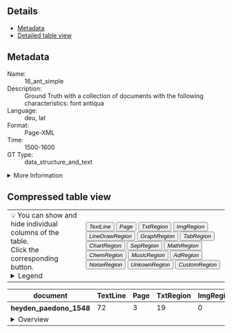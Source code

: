 <link rel="stylesheet" href="table_hide.css"/>
<div>
   <h2>Details</h2>
   <ul>
      <li>
         <a href="metadata">Metadata</a>
      </li>
      <li>
         <a href="overview">Detailed table view</a>
      </li>
   </ul>
</div>
<div class="metadata">
   <h2>Metadata</h2>
   <dl class="grid">
      <dt>Name:</dt>
      <dd>16_ant_simple</dd>
      <dt>Description:</dt>
      <dd>Ground Truth with a collection of documents with the following characteristics: font antiqua</dd>
      <dt>Language:</dt>
      <dd>deu, lat</dd>
      <dt>Format:</dt>
      <dd>Page-XML</dd>
      <dt>Time:</dt>
      <dd>1500-1600</dd>
      <dt>GT Type:</dt>
      <dd>data_structure_and_text</dd>
   </dl>
   <details>
      <summary>More Information</summary>
      <dl class="more-grid">
         <dt>Transcription Guidelines:</dt>
         <dd>OCR-D Ground Truth Guidelines
https://ocr-d.de/en/gt-guidelines/trans/</dd>
         <dt>License:</dt>
         <dd>CC0 1.0</dd>
         <dt>Project:</dt>
         <dd>OCR-D</dd>
         <dt>Project-URL:</dt>
         <dd>https://ocr-d.de/</dd>
      </dl>
   </details>
   <h2>Compressed table view</h2>
   <div>
      <table class="noStyle">
         <tr>
            <td>💡 You can show and hide individual columns of the table.<br/>Click the corresponding button.
                                    <details>
                  <summary>Legend</summary>
                  <dl class="grid">
                     <dt>TextLine</dt>
                     <dd>TextLine</dd>
                     <dt>Page</dt>
                     <dd>Page</dd>
                     <dt>TxtRegion</dt>
                     <dd>
                        <a href="https://ocr-d.de/de/gt-guidelines/trans/lytextregion.html"
                           target="_blank">TextRegion</a>
                     </dd>
                     <dt>ImgRegion</dt>
                     <dd>
                        <a href="https://ocr-d.de/de/gt-guidelines/trans/lyBildbereiche.html"
                           target="_blank">ImageRegion</a>
                     </dd>
                     <dt>LineDrawRegion</dt>
                     <dd>LineDrawingRegion</dd>
                     <dt>GraphRegion</dt>
                     <dd>
                        <a href="https://ocr-d.de/de/gt-guidelines/trans/lyGraphik.html"
                           target="_blank">GraphicRegion</a>
                     </dd>
                     <dt>TabRegion</dt>
                     <dd>
                        <a href="https://ocr-d.de/de/gt-guidelines/trans/lyTabellen.html"
                           target="_blank">TableRegion</a>
                     </dd>
                     <dt>ChartRegion</dt>
                     <dd>ChartRegion</dd>
                     <dt>SepRegion</dt>
                     <dd>
                        <a href="https://ocr-d.de/de/gt-guidelines/trans/lySeparatoren.html"
                           target="_blank">SeperatorRegion</a>
                     </dd>
                     <dt>MathRegion</dt>
                     <dd>
                        <a href="https://ocr-d.de/de/gt-guidelines/trans/lyMathematische_Zeichen.html"
                           target="_blank">MathsRegion</a>
                     </dd>
                     <dt>ChemRegion</dt>
                     <dd>
                        <a href="https://ocr-d.de/de/gt-guidelines/trans/lyChemische_Symbole.html"
                           target="_blank">ChemRegion</a>
                     </dd>
                     <dt>MusicRegion</dt>
                     <dd>
                        <a href="https://ocr-d.de/de/gt-guidelines/trans/lyNotenzeichen.html"
                           target="_blank">MusicRegion</a>
                     </dd>
                     <dt>AdRegion</dt>
                     <dd>
                        <a href="https://ocr-d.de/de/gt-guidelines/trans/lyWerbung.html"
                           target="_blank">AdvertRegion</a>
                     </dd>
                     <dt>NoiseRegion</dt>
                     <dd>
                        <a href="https://ocr-d.de/de/gt-guidelines/trans/lyRauschen.html"
                           target="_blank">NoiseRegion</a>
                     </dd>
                     <dt>UnkownRegion</dt>
                     <dd>
                        <a href="https://ocr-d.de/de/gt-guidelines/trans/lySonstiges.html"
                           target="_blank">UnkownRegion</a>
                     </dd>
                     <dt>CustomRegion</dt>
                     <dd>CustomRegion</dd>
                  </dl>
               </details>
            </td>
            <td>
               <div class="grid-container">
                  <button onclick="document.getElementById('table_id').classList.toggle('hide2')">
                     <i>TextLine</i>
                  </button>
                  <button onclick="document.getElementById('table_id').classList.toggle('hide3')">
                     <i>Page</i>
                  </button>
                  <button onclick="document.getElementById('table_id').classList.toggle('hide4')">
                     <i>TxtRegion</i>
                  </button>
                  <button onclick="document.getElementById('table_id').classList.toggle('hide5')">
                     <i>ImgRegion</i>
                  </button>
                  <button onclick="document.getElementById('table_id').classList.toggle('hide6')">
                     <i>LineDrawRegion</i>
                  </button>
                  <button onclick="document.getElementById('table_id').classList.toggle('hide7')">
                     <i>GraphRegion</i>
                  </button>
                  <button onclick="document.getElementById('table_id').classList.toggle('hide8')">
                     <i>TabRegion</i>
                  </button>
                  <button onclick="document.getElementById('table_id').classList.toggle('hide9')">
                     <i>ChartRegion</i>
                  </button>
                  <button onclick="document.getElementById('table_id').classList.toggle('hide10')">
                     <i>SepRegion</i>
                  </button>
                  <button onclick="document.getElementById('table_id').classList.toggle('hide11')">
                     <i>MathRegion</i>
                  </button>
                  <button onclick="document.getElementById('table_id').classList.toggle('hide12')">
                     <i>ChemRegion</i>
                  </button>
                  <button onclick="document.getElementById('table_id').classList.toggle('hide13')">
                     <i>MusicRegion</i>
                  </button>
                  <button onclick="document.getElementById('table_id').classList.toggle('hide14')">
                     <i>AdRegion</i>
                  </button>
                  <button onclick="document.getElementById('table_id').classList.toggle('hide15')">
                     <i>NoiseRegion</i>
                  </button>
                  <button onclick="document.getElementById('table_id').classList.toggle('hide16')">
                     <i>UnkownRegion</i>
                  </button>
                  <button onclick="document.getElementById('table_id').classList.toggle('hide17')">
                     <i>CustomRegion</i>
                  </button>
               </div>
            </td>
         </tr>
      </table>
      <table id="table_id" class="display">
         <thead>
            <tr>
               <th>document</th>
               <th>TextLine</th>
               <th>Page</th>
               <th>TxtRegion</th>
               <th>ImgRegion</th>
               <th>LineDrawRegion</th>
               <th>GraphRegion</th>
               <th>TabRegion</th>
               <th>ChartRegion</th>
               <th>SepRegion</th>
               <th>MathRegion</th>
               <th>ChemRegion</th>
               <th>MusicRegion</th>
               <th>AdRegion</th>
               <th>NoiseRegion</th>
               <th>UnkownRegion</th>
               <th>CustomRegion</th>
            </tr>
         </thead>
         <tbody>
            <tr>
               <th>heyden_paedono_1548</th>
               <td>72</td>
               <td>3</td>
               <td>19</td>
               <td>0</td>
               <td>0</td>
               <td>0</td>
               <td>0</td>
               <td>0</td>
               <td>0</td>
               <td>0</td>
               <td>0</td>
               <td>0</td>
               <td>0</td>
               <td>0</td>
               <td>0</td>
               <td>0</td>
            </tr>
            <tr>
               <td colspan="17" style="text-align:left !important;">
                  <details>
                     <summary>Overview</summary>
                     <table>
                        <thead>
                           <tr>
                              <th>document</th>
                              <th>TextLine</th>
                              <th>Page</th>
                              <th>TxtRegion</th>
                              <th>ImgRegion</th>
                              <th>LineDrawRegion</th>
                              <th>GraphRegion</th>
                              <th>TabRegion</th>
                              <th>ChartRegion</th>
                              <th>SepRegion</th>
                              <th>MathRegion</th>
                              <th>ChemRegion</th>
                              <th>MusicRegion</th>
                              <th>AdRegion</th>
                              <th>NoiseRegion</th>
                              <th>UnkownRegion</th>
                              <th>CustomRegion</th>
                           </tr>
                        </thead>
                        <tr>
                           <td>
                              <a href="https://github.com/tboenig/16_ant_simple/blob/main/data/heyden_paedono_1548/GT-PAGE/heyden_paedono_1548_0014.xml">heyden_paedono_1548_0014.xml</a>
                           </td>
                           <td>23</td>
                           <td>1</td>
                           <td>7</td>
                           <td>0</td>
                           <td>0</td>
                           <td>0</td>
                           <td>0</td>
                           <td>0</td>
                           <td>0</td>
                           <td>0</td>
                           <td>0</td>
                           <td>0</td>
                           <td>0</td>
                           <td>0</td>
                           <td>0</td>
                           <td>0</td>
                        </tr>
                        <tr>
                           <td>
                              <a href="https://github.com/tboenig/16_ant_simple/blob/main/data/heyden_paedono_1548/GT-PAGE/heyden_paedono_1548_0007.xml">heyden_paedono_1548_0007.xml</a>
                           </td>
                           <td>25</td>
                           <td>1</td>
                           <td>5</td>
                           <td>0</td>
                           <td>0</td>
                           <td>0</td>
                           <td>0</td>
                           <td>0</td>
                           <td>0</td>
                           <td>0</td>
                           <td>0</td>
                           <td>0</td>
                           <td>0</td>
                           <td>0</td>
                           <td>0</td>
                           <td>0</td>
                        </tr>
                        <tr>
                           <td>
                              <a href="https://github.com/tboenig/16_ant_simple/blob/main/data/heyden_paedono_1548/GT-PAGE/heyden_paedono_1548_0013.xml">heyden_paedono_1548_0013.xml</a>
                           </td>
                           <td>24</td>
                           <td>1</td>
                           <td>7</td>
                           <td>0</td>
                           <td>0</td>
                           <td>0</td>
                           <td>0</td>
                           <td>0</td>
                           <td>0</td>
                           <td>0</td>
                           <td>0</td>
                           <td>0</td>
                           <td>0</td>
                           <td>0</td>
                           <td>0</td>
                           <td>0</td>
                        </tr>
                     </table>
                  </details>
               </td>
            </tr>
         </tbody>
      </table>
   </div>
</div>
